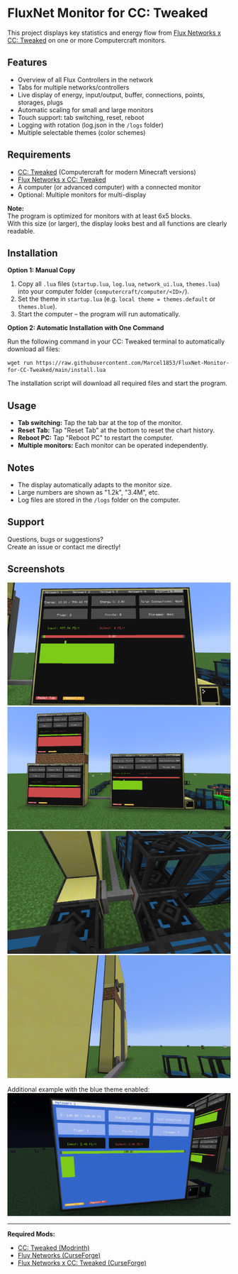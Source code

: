 # FluxNet Monitor for CC: Tweaked

This project displays key statistics and energy flow from [Flux Networks x CC: Tweaked](https://www.curseforge.com/minecraft/mc-mods/flux-network-x-cc-tweaked) on one or more Computercraft monitors.

## Features

- Overview of all Flux Controllers in the network
- Tabs for multiple networks/controllers
- Live display of energy, input/output, buffer, connections, points, storages, plugs
- Automatic scaling for small and large monitors
- Touch support: tab switching, reset, reboot
- Logging with rotation (log.json in the `/logs` folder)
- Multiple selectable themes (color schemes)

## Requirements

- [CC: Tweaked](https://modrinth.com/mod/cc-tweaked) (Computercraft for modern Minecraft versions)
- [Flux Networks x CC: Tweaked](https://www.curseforge.com/minecraft/mc-mods/flux-network-x-cc-tweaked)
- A computer (or advanced computer) with a connected monitor
- Optional: Multiple monitors for multi-display

**Note:**  
The program is optimized for monitors with at least 6x5 blocks.  
With this size (or larger), the display looks best and all functions are clearly readable.

## Installation

**Option 1: Manual Copy**

1. Copy all `.lua` files (`startup.lua`, `log.lua`, `network_ui.lua`, `themes.lua`) into your computer folder (`computercraft/computer/<ID>/`).
2. Set the theme in `startup.lua` (e.g. `local theme = themes.default` or `themes.blue`).
3. Start the computer – the program will run automatically.

**Option 2: Automatic Installation with One Command**

Run the following command in your CC: Tweaked terminal to automatically download all files:

```
wget run https://raw.githubusercontent.com/Marcel1853/FluxNet-Monitor-for-CC-Tweaked/main/install.lua
```

The installation script will download all required files and start the program.

## Usage

- **Tab switching:** Tap the tab bar at the top of the monitor.
- **Reset Tab:** Tap "Reset Tab" at the bottom to reset the chart history.
- **Reboot PC:** Tap "Reboot PC" to restart the computer.
- **Multiple monitors:** Each monitor can be operated independently.

## Notes

- The display automatically adapts to the monitor size.
- Large numbers are shown as "1.2k", "3.4M", etc.
- Log files are stored in the `/logs` folder on the computer.

## Support

Questions, bugs or suggestions?  
Create an issue or contact me directly!

## Screenshots

![Monitor display with tab and chart](img/monitor.png)
![Multiple monitors and networks](img/monitore.png)
![FluxNet wiring and controllers](img/connecte_conkollers.png)
![Side view: monitor and cable](img/connected_monitors.png)

Additional example with the blue theme enabled:
![Display with blue theme](img/blue_thema.png)

---

**Required Mods:**
- [CC: Tweaked (Modrinth)](https://modrinth.com/mod/cc-tweaked)
- [Fluy Networks (CurseForge)](https://www.curseforge.com/minecraft/mc-mods/flux-networks)
- [Flux Networks x CC: Tweaked (CurseForge)](https://www.curseforge.com/minecraft/mc-mods/flux-network-x-cc-tweaked)
